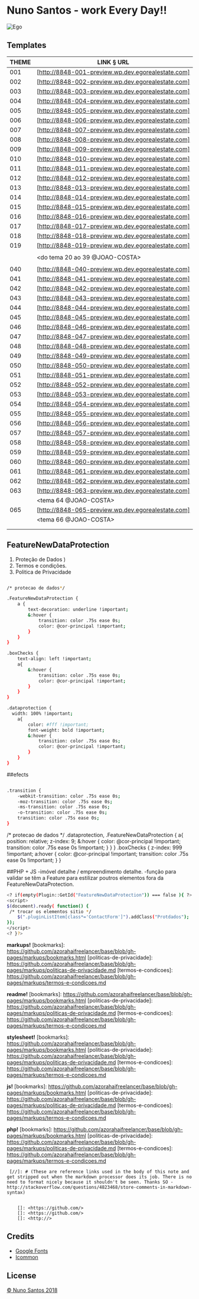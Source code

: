 # Nuno Santos - work Every Day!!

![Ego](./screenshot.jpg)

## Templates

| THEME  | LINK § URL |
| ------ | ---------- |
| 001    | [http://8848-001-preview.wp.dev.egorealestate.com] | + style.less
| 002    | [http://8848-002-preview.wp.dev.egorealestate.com] | + style.less
| 003    | [http://8848-003-preview.wp.dev.egorealestate.com] | + style.less
| 004    | [http://8848-004-preview.wp.dev.egorealestate.com] | + style.less
| 005    | [http://8848-005-preview.wp.dev.egorealestate.com] | + style.less
| 006    | [http://8848-006-preview.wp.dev.egorealestate.com] | + style.less
| 007    | [http://8848-007-preview.wp.dev.egorealestate.com] | + style.less
| 008    | [http://8848-008-preview.wp.dev.egorealestate.com] | + style.less
| 009    | [http://8848-009-preview.wp.dev.egorealestate.com] | + style.less
| 010    | [http://8848-010-preview.wp.dev.egorealestate.com] | + style.less
| 011    | [http://8848-011-preview.wp.dev.egorealestate.com] | + style.less
| 012    | [http://8848-012-preview.wp.dev.egorealestate.com] | + style.less
| 013    | [http://8848-013-preview.wp.dev.egorealestate.com] | + style.less
| 014    | [http://8848-014-preview.wp.dev.egorealestate.com] | + style.less
| 015    | [http://8848-015-preview.wp.dev.egorealestate.com] | + style.less
| 016    | [http://8848-016-preview.wp.dev.egorealestate.com] | + style.less
| 017    | [http://8848-017-preview.wp.dev.egorealestate.com] | + style.less
| 018    | [http://8848-018-preview.wp.dev.egorealestate.com] | + style.less + imovel.detalhe.php + empreendimento.detalhe.php
| 019    | [http://8848-019-preview.wp.dev.egorealestate.com] | + style.less
|				 |																										|
|				 |		    <do tema 20 ao 39 @JOAO-COSTA>							|
|				 |																										|
| 040    | [http://8848-040-preview.wp.dev.egorealestate.com] | + style.less
| 041    | [http://8848-041-preview.wp.dev.egorealestate.com] | + não existe
| 042    | [http://8848-042-preview.wp.dev.egorealestate.com] | + style.less
| 043    | [http://8848-043-preview.wp.dev.egorealestate.com] | + não existe
| 044    | [http://8848-044-preview.wp.dev.egorealestate.com] | + style.less + imovel.detalhe.php + empreendimento.detalhe.php
| 045    | [http://8848-045-preview.wp.dev.egorealestate.com] | + não existe
| 046    | [http://8848-046-preview.wp.dev.egorealestate.com] | + style.less
| 047    | [http://8848-047-preview.wp.dev.egorealestate.com] | + style.less
| 048    | [http://8848-048-preview.wp.dev.egorealestate.com] | + style.less
| 049    | [http://8848-049-preview.wp.dev.egorealestate.com] | + style.less
| 050    | [http://8848-050-preview.wp.dev.egorealestate.com] | + style.less
| 051    | [http://8848-051-preview.wp.dev.egorealestate.com] | + style.less
| 052    | [http://8848-052-preview.wp.dev.egorealestate.com] | + style.less
| 053    | [http://8848-053-preview.wp.dev.egorealestate.com] | + style.less
| 054    | [http://8848-054-preview.wp.dev.egorealestate.com] | + style.less
| 055    | [http://8848-055-preview.wp.dev.egorealestate.com] | + não existe
| 056    | [http://8848-056-preview.wp.dev.egorealestate.com] | + style.less
| 057    | [http://8848-057-preview.wp.dev.egorealestate.com] | + style.less
| 058    | [http://8848-058-preview.wp.dev.egorealestate.com] | + não está online
| 059    | [http://8848-059-preview.wp.dev.egorealestate.com] | + style.less
| 060    | [http://8848-060-preview.wp.dev.egorealestate.com] | + style.less
| 061    | [http://8848-061-preview.wp.dev.egorealestate.com] | + style.less
| 062    | [http://8848-062-preview.wp.dev.egorealestate.com] | + style.less
| 063    | [http://8848-063-preview.wp.dev.egorealestate.com] | + style.less
|				 |		       <tema 64 @JOAO-COSTA>	      						|
| 065    | [http://8848-065-preview.wp.dev.egorealestate.com] | + style.less
|				 |		       <tema 66 @JOAO-COSTA>	      						|
|				 |																										|
|				 |																										|



## FeatureNewDataProtection

1.  Proteção de Dados [](https:///))
2.  Termos e condições.
3.  Politica de Privacidade



```sh

/* protecao de dados*/

.FeatureNewDataProtection {
	a {
		text-decoration: underline !important;
		&:hover {
			transition: color .75s ease 0s;
			color: @cor-principal !important;
		}
	}
}

.boxChecks {
	text-align: left !important;
	a{
		&:hover {
			transition: color .75s ease 0s;
			color: @cor-principal !important;
		}
	}
}

.dataprotection {
  width: 100% !important;
	a{
		color: #fff !important;
		font-weight: bold !important;
		&:hover {
			transition: color .75s ease 0s;
			color: @cor-principal !important;
		}
	}
}

```
##efects
```sh

.transition {
    -webkit-transition: color .75s ease 0s;
    -moz-transition: color .75s ease 0s;
    -ms-transition: color .75s ease 0s;
    -o-transition: color .75s ease 0s;
    transition: color .75s ease 0s;
}
```

/* protecao de dados */
.dataprotection,
.FeatureNewDataProtection {
	a{
		position: relative;
		z-index: 9;
		&:hover {
			color: @cor-principal !important;
			transition: color .75s ease 0s !important;
		}
	}
}
.boxChecks {
  z-index: 999 !important;
  a:hover {
    color: @cor-principal !important;
    transition: color .75s ease 0s !important;
  }
}


##PHP + JS
-imóvel detalhe / empreendimento detalhe.
-função para validar se têm a Feature para estilizar poutros elementos fora da FeatureNewDataProtection.

```sh
<? if(empty(Plugin::GetId("FeatureNewDataProtection")) === false ){ ?>  
<script>
$(document).ready( function() {    
 /* trocar os elementos sitio */
    $(".pluginListItem[class*='ContactForm']").addClass("Protdados");
});
</script>
<? }?>
```

**markups!**
   [bookmarks]: <https://github.com/azorahaifreelancer/base/blob/gh-pages/markups/bookmarks.html>
   [politicas-de-privacidade]: <https://github.com/azorahaifreelancer/base/blob/gh-pages/markups/politicas-de-privacidade.md>
   [termos-e-condicoes]: <https://github.com/azorahaifreelancer/base/blob/gh-pages/markups/termos-e-condicoes.md>

 **readme!**
    [bookmarks]: <https://github.com/azorahaifreelancer/base/blob/gh-pages/markups/bookmarks.html>
    [politicas-de-privacidade]: <https://github.com/azorahaifreelancer/base/blob/gh-pages/markups/politicas-de-privacidade.md>
    [termos-e-condicoes]: <https://github.com/azorahaifreelancer/base/blob/gh-pages/markups/termos-e-condicoes.md>


**stylesheet!**
   [bookmarks]: <https://github.com/azorahaifreelancer/base/blob/gh-pages/markups/bookmarks.html>
   [politicas-de-privacidade]: <https://github.com/azorahaifreelancer/base/blob/gh-pages/markups/politicas-de-privacidade.md>
   [termos-e-condicoes]: <https://github.com/azorahaifreelancer/base/blob/gh-pages/markups/termos-e-condicoes.md>

**js!**
 [bookmarks]: <https://github.com/azorahaifreelancer/base/blob/gh-pages/markups/bookmarks.html>
 [politicas-de-privacidade]: <https://github.com/azorahaifreelancer/base/blob/gh-pages/markups/politicas-de-privacidade.md>
 [termos-e-condicoes]: <https://github.com/azorahaifreelancer/base/blob/gh-pages/markups/termos-e-condicoes.md>


**php!**
  [bookmarks]: <https://github.com/azorahaifreelancer/base/blob/gh-pages/markups/bookmarks.html>
  [politicas-de-privacidade]: <https://github.com/azorahaifreelancer/base/blob/gh-pages/markups/politicas-de-privacidade.md>
  [termos-e-condicoes]: <https://github.com/azorahaifreelancer/base/blob/gh-pages/markups/termos-e-condicoes.md>

	 [//]: # (These are reference links used in the body of this note and get stripped out when the markdown processor does its job. There is no need to format nicely because it shouldn't be seen. Thanks SO - http://stackoverflow.com/questions/4823468/store-comments-in-markdown-syntax)


	    []: <https://github.com/>
	    []: <https://github.com/>
	    []: <http://>


## Credits

* [Google Fonts](https://fonts.google.com)
* [Icommon](http://fontawesome.io/)


## License

[© Nuno Santos 2018](http://)
